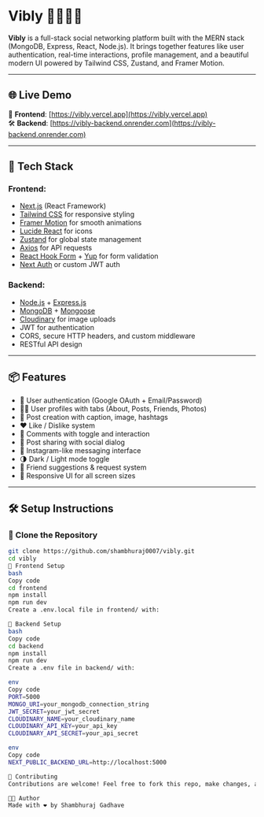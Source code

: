 # Vibly 🧑‍🤝‍🧑✨

**Vibly** is a full-stack social networking platform built with the MERN stack (MongoDB, Express, React, Node.js). It brings together features like user authentication, real-time interactions, profile management, and a beautiful modern UI powered by Tailwind CSS, Zustand, and Framer Motion.  

---

## 🌐 Live Demo

🚀 **Frontend**: [https://vibly.vercel.app](https://vibly.vercel.app)  
🛠️ **Backend**: [https://vibly-backend.onrender.com](https://vibly-backend.onrender.com)

---

## 🔧 Tech Stack

### Frontend:
- [Next.js](https://nextjs.org/) (React Framework)
- [Tailwind CSS](https://tailwindcss.com/) for responsive styling
- [Framer Motion](https://www.framer.com/motion/) for smooth animations
- [Lucide React](https://lucide.dev/) for icons
- [Zustand](https://zustand-demo.pmnd.rs/) for global state management
- [Axios](https://axios-http.com/) for API requests
- [React Hook Form](https://react-hook-form.com/) + [Yup](https://github.com/jquense/yup) for form validation
- [Next Auth](https://next-auth.js.org/) or custom JWT auth

### Backend:
- [Node.js](https://nodejs.org/) + [Express.js](https://expressjs.com/)
- [MongoDB](https://www.mongodb.com/) + [Mongoose](https://mongoosejs.com/)
- [Cloudinary](https://cloudinary.com/) for image uploads
- JWT for authentication
- CORS, secure HTTP headers, and custom middleware
- RESTful API design

---

## 📦 Features

- 🔐 User authentication (Google OAuth + Email/Password)
- 🧑‍💼 User profiles with tabs (About, Posts, Friends, Photos)
- 📝 Post creation with caption, image, hashtags
- ❤️ Like / Dislike system
- 💬 Comments with toggle and interaction
- 🔗 Post sharing with social dialog
- 💬 Instagram-like messaging interface
- 🌗 Dark / Light mode toggle
- 🧠 Friend suggestions & request system
- 📱 Responsive UI for all screen sizes

---

## 🛠️ Setup Instructions

### 🔁 Clone the Repository

```bash
git clone https://github.com/shambhuraj0007/vibly.git
cd vibly
🚀 Frontend Setup
bash
Copy code
cd frontend
npm install
npm run dev
Create a .env.local file in frontend/ with:

🔧 Backend Setup
bash
Copy code
cd backend
npm install
npm run dev
Create a .env file in backend/ with:

env
Copy code
PORT=5000
MONGO_URI=your_mongodb_connection_string
JWT_SECRET=your_jwt_secret
CLOUDINARY_NAME=your_cloudinary_name
CLOUDINARY_API_KEY=your_api_key
CLOUDINARY_API_SECRET=your_api_secret

env
Copy code
NEXT_PUBLIC_BACKEND_URL=http://localhost:5000

🙌 Contributing
Contributions are welcome! Feel free to fork this repo, make changes, and open a pull request.

👨‍💻 Author
Made with ❤️ by Shambhuraj Gadhave